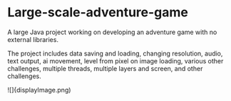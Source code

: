 # Large-scale-adventure-game
A large Java project working on developing an adventure game with no external libraries.

The project includes data saving and loading, changing resolution, audio, text output, ai movement, level from pixel on image loading, various other challenges, multiple threads, multiple layers and screen, and other challenges.

![]{displayImage.png)
